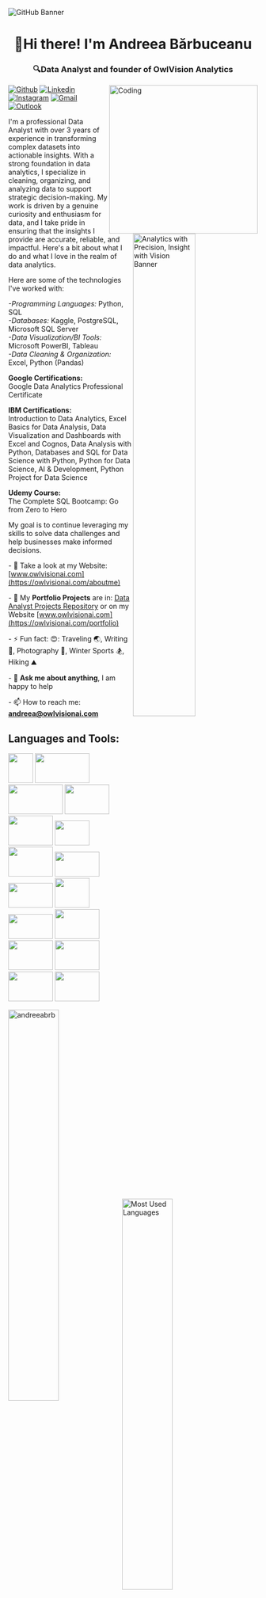 
![GitHub Banner](https://github.com/user-attachments/assets/9e1afa44-951d-4236-9e07-60f8fb114c37)

<h1 align="center">👋Hi there! I'm Andreea Bărbuceanu</h1>

<h3 align="center">🔍Data Analyst and founder of OwlVision Analytics</h3>
<img align="right" alt="Coding" width="300" src="https://cdn.dribbble.com/users/2646423/screenshots/5507196/computer.gif">

[![Github](https://img.shields.io/badge/-Github-000?style=flat&logo=Github&logoColor=white)](https://github.com/AndreeaBrB)
[![Linkedin](https://img.shields.io/badge/-LinkedIn-blue?style=flat&logo=Linkedin&logoColor=white)](https://www.linkedin.com/in/andreea-barbuceanu/)
[![Instagram](https://img.shields.io/badge/-Instagram-c13584?style=flat&labelColor=c13584&logo=instagram&logoColor=white)](https://www.instagram.com/deea.b88/)
[![Gmail](https://img.shields.io/badge/-Gmail-c14438?style=flat&logo=Gmail&logoColor=white)](mailto:andreea.barbuceanu3@gmail.com)
[![Outlook](https://img.shields.io/badge/-Outlook-0078D4?style=flat&logo=Microsoft-Outlook&logoColor=white)](mailto:contact@owlvisionai.com)

<img width="50%" align="right" alt="Analytics with Precision, Insight with Vision Banner" src="https://github.com/user-attachments/assets/4841186c-f093-4824-8004-4b7fbcb155d8">

I'm a professional Data Analyst with over 3 years of experience in transforming complex datasets into actionable insights. With a strong foundation in data analytics, I specialize in cleaning, organizing, and analyzing data to support strategic decision-making. My work is driven by a genuine curiosity and enthusiasm for data, and I take pride in ensuring that the insights I provide are accurate, reliable, and impactful. Here's a bit about what I do and what I love in the realm of data analytics.

Here are some of the technologies I've worked with:

*-*Programming Languages:** Python, SQL
<br>
*-*Databases:** Kaggle, PostgreSQL, Microsoft SQL Server
<br>
*-*Data Visualization/BI Tools:** Microsoft PowerBI, Tableau
<br>
*-*Data Cleaning & Organization:** Excel, Python (Pandas)

**Google Certifications:** <br>Google Data Analytics Professional Certificate

**IBM Certifications:** <br>Introduction to Data Analytics, Excel Basics for Data Analysis, Data Visualization and Dashboards with Excel and Cognos, Data Analysis with Python, Databases and SQL for Data Science with Python, Python for Data Science, AI & Development, Python Project for Data Science

**Udemy Course:** <br>The Complete SQL Bootcamp: Go from Zero to Hero

My goal is to continue leveraging my skills to solve data challenges and help businesses make informed decisions.

*-* 📝 Take a look at my Website: [www.owlvisionai.com](https://owlvisionai.com/aboutme)

*-* 🌱 My **Portfolio Projects** are in: [Data Analyst Projects Repository](https://github.com/AndreeaBrB/Portfolio-Projects) or on my Website [www.owlvisionai.com](https://owlvisionai.com/portfolio)

*-* ⚡ Fun fact: 😍: Traveling 🌏,  Writing 📖, Photography 📸, Winter Sports 🏂, Hiking ⛰️

*-* 💬 **Ask me about anything**, I am happy to help

*-* 📫 How to reach me: **andreea@owlvisionai.com**

<h2 align="left">Languages and Tools:</h2>

  <code><img width="50" height="60" src="https://github.com/user-attachments/assets/84a476bb-c61c-43d3-9a79-1fa8410d915d"></code>
  <code><img width="110" height="60" src="https://www.vectorlogo.zone/logos/python/python-horizontal.svg"></code>
  <code><img width="110" height="60" src="https://github.com/user-attachments/assets/9b1f8dbb-e99e-4889-9a45-be67e2ad6361"></code>
  <code><img width="90" height="60" src="https://www.vectorlogo.zone/logos/postgresql/postgresql-ar21.svg"></code>
  <code><img width="90" height="60" src="https://github.com/user-attachments/assets/e83e31cd-528b-48c4-85f4-1030292c65f3"></code>
  <code><img width="70" height="50" src="https://github.com/user-attachments/assets/bb4d9dde-66ba-4824-a11c-bdcc04a572fa"></code>
  <code><img width="90" height="60" src="https://www.svgrepo.com/show/303229/microsoft-sql-server-logo.svg"></code>
  <code><img width="90" height="50" src="https://github.com/user-attachments/assets/95df3626-81f0-46d8-bd73-cbcc4f25c0bb"></code>
  <br>
  <code><img width="90" height="50" src="https://www.svgrepo.com/show/353805/google-cloud.svg"></code>
  <code><img width="70" height="60" src="https://www.vectorlogo.zone/logos/microsoft_azure/microsoft_azure-ar21.svg"></code>
  <code><img width="90" height="50" src="https://logowik.com/content/uploads/images/amazon-redshift2247.jpg"></code>
  <code><img width="90" height="60" src="https://www.vectorlogo.zone/logos/google_bigquery/google_bigquery-ar21.svg"></code>
  <code><img width="90" height="60" src="https://www.vectorlogo.zone/logos/github/github-ar21.svg"></code>
  <code><img width="90" height="60" src="https://www.vectorlogo.zone/logos/visualstudio_code/visualstudio_code-ar21.svg"></code>
  <code><img width="90" height="60" src="https://www.vectorlogo.zone/logos/microsoft_powerbi/microsoft_powerbi-ar21.svg"></code>
  <code><img width="90" height="60" src="https://www.svgrepo.com/show/354427/tableau.svg"></code>
 
 </h2>

<a>
 <img width="45%" align="left" src="https://github-readme-stats.vercel.app/api?username=andreeabrb&show_icons=true&locale=en" alt="andreeabrb" /></p>
<a>
    <img width="45%" align="center" alt="Most Used Languages" src="https://github-readme-stats.vercel.app/api/top-langs/?username=andreeabrb&theme=default&hide_border=false&include_all_commits=true&count_private=false&layout=compact" />
  </a>
  <img width="44%" align="center" src="https://github-readme-streak-stats.herokuapp.com/?user=andreeabrb&show_icons=true&locale=en" alt="andreeabrb" /></p>
<a>

<h3 align="left">Support 👐</h3>
<p><a href="https://www.buymeacoffee.com/AndreeaBrB"> <img align="left" src="https://cdn.buymeacoffee.com/buttons/v2/default-yellow.png" height="50" width="210" alt="andreeabrb" /></a></p><br><br>

<br >
</details>
